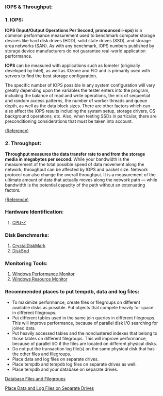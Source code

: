 ### IOPS & Throughput:
### 1. IOPS:

**IOPS (Input/Output Operations Per Second, pronounced i-ops)** is a common performance measurement used to benchmark computer storage devices like hard disk drives (HDD), solid state drives (SSD), and storage area networks (SAN). As with any benchmark, IOPS numbers published by storage device manufacturers do not guarantee real-world application performance.

**IOPS** can be measured with applications such as Iometer (originally developed by Intel), as well as IOzone and FIO and is primarily used with servers to find the best storage configuration.

The specific number of IOPS possible in any system configuration will vary greatly depending upon the variables the tester enters into the program, including the balance of read and write operations, the mix of sequential and random access patterns, the number of worker threads and queue depth, as well as the data block sizes. There are other factors which can also affect the IOPS results including the system setup, storage drivers, OS background operations, etc. Also, when testing SSDs in particular, there are preconditioning considerations that must be taken into account.

[(Reference)](https://kb.sandisk.com/app/answers/detail/a_id/8153/~/input%2Foutput-operations-per-second-%28iops%29-defined)

### 2. Throughput:

**Throughput measures the data transfer rate to and from the storage media in megabytes per second**. While your bandwidth is the measurement of the total possible speed of data movement along the network, throughput can be affected by IOPS and packet size. Network protocol can also change the overall throughput. It is a measurement of the ultimate amount of data that actually moves along the network path — while bandwidth is the potential capacity of the path without an extenuating factors.

[(Reference)](https://www.greenhousedata.com/blog/know-your-storage-constraints-iops-and-throughput)

### Hardware Identification:
1. [CPU-Z](https://www.cpuid.com/softwares/cpu-z.html)

### Disk Benchmarks:
1. [CrystalDiskMark](http://crystalmark.info/en/software/crystaldiskmark/)
2. [DiskSpd](https://gallery.technet.microsoft.com/DiskSpd-A-Robust-Storage-6ef84e62)

### Monitoring Tools:
1. [Windows Performance Monitor](https://blogs.technet.microsoft.com/askperf/2014/07/17/windows-performance-monitor-overview/)
2. [Windows Resource Monitor](https://www.digitalcitizen.life/how-use-resource-monitor-windows-7)

### Recommended places to put tempdb, data and log files:
- To maximize performance, create files or filegroups on different available disks as possible. Put objects that compete heavily for space in different filegroups.
- Put different tables used in the same join queries in different filegroups. This will improve performance, because of parallel disk I/O searching for joined data.
- Put heavily accessed tables and the nonclustered indexes that belong to those tables on different filegroups. This will improve performance, because of parallel I/O if the files are located on different physical disks.
- Do not put the transaction log file(s) on the same physical disk that has the other files and filegroups.
- Place data and log files on separate drives.
- Place tempdb and tempdb log files on separate drives as well.
- Place tempdb and your database on separate drives.

[Database Files and Filegroups](https://docs.microsoft.com/en-us/sql/relational-databases/databases/database-files-and-filegroups?view=sql-server-2017)

[Place Data and Log Files on Separate Drives](https://docs.microsoft.com/en-us/sql/relational-databases/policy-based-management/place-data-and-log-files-on-separate-drives?view=sql-server-2017)
